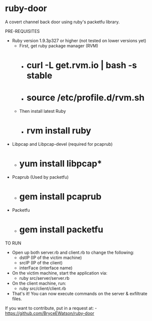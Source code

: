 ruby-door
=========

A covert channel back door using ruby's packetfu library.

PRE-REQUISITES
- Ruby version 1.9.3p327 or higher (not tested on lower versions yet)
	- First, get ruby package manager (RVM)
		- # curl -L get.rvm.io | bash -s stable
		- # source /etc/profile.d/rvm.sh
	- Then install latest Ruby
		- # rvm install ruby
- Libpcap and Libpcap-devel (required for pcaprub)
	- # yum install libpcap*
- Pcaprub (Used by packetfu)
	- # gem install pcaprub
- Packetfu
	- # gem install packetfu

TO RUN
- Open up both server.rb and client.rb to change the following:
	- dstIP (IP of the victim machine)
	- srcIP (IP of the client)
	- interFace (interface name)
- On the victim machine, start the application via:
	- ruby src/server/server.rb
- On the client machine, run:
	- ruby src/client/client.rb
- That's it! You can now execute commands on the server & exfiltrate files.

If you want to contribute, put in a request at:
	- https://github.com/BryceEWatson/ruby-door
